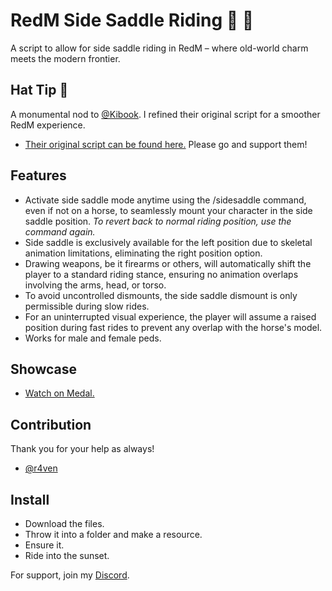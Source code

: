 
# RedM Side Saddle Riding 🐎 💅

A script to allow for side saddle riding in RedM  – where old-world charm meets the modern frontier.



## Hat Tip 🎩

 A monumental nod to [@Kibook](https://github.com/kibook). 
 I refined their original script for a smoother RedM experience.

  - [Their original script can be found here.](https://github.com/kibook/redm-sidesaddle) Please go and support them!
## Features

- Activate side saddle mode anytime using the /sidesaddle command, even if not on a horse, to seamlessly mount your character in the side saddle position. *To revert back to normal riding position, use the command again.*
- Side saddle is exclusively available for the left position due to skeletal animation limitations, eliminating the right position option.
- Drawing weapons, be it firearms or others, will automatically shift the player to a standard riding stance, ensuring no animation overlaps involving the arms, head, or torso.
- To avoid uncontrolled dismounts, the side saddle dismount is only permissible during slow rides.
- For an uninterrupted visual experience, the player will assume a raised position during fast rides to prevent any overlap with the horse's model.
- Works for male and female peds.


## Showcase

- [Watch on Medal.](https://medal.tv/games/red-dead-2/clips/1AyLyABvQm5MTF/d13371cBPn6J?invite=cr-MSxjTlgsMTk2ODU1MTc5LA)
## Contribution

Thank you for your help as always!

- [@r4ven](https://www.github.com/larisho)


## Install

- Download the files.
- Throw it into a folder and make a resource.
- Ensure it.
- Ride into the sunset.

For support, join my [Discord](https://discord.gg/8gSRb5GcgG).
